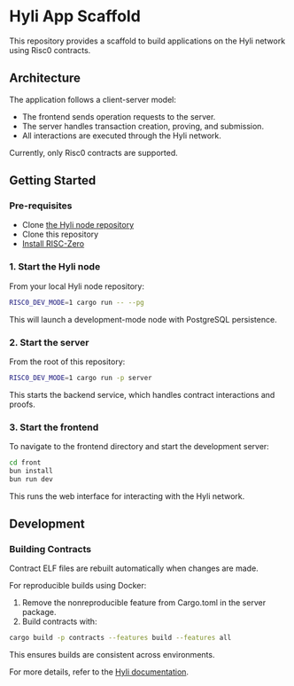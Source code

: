 # Hyli App Scaffold

This repository provides a scaffold to build applications on the Hyli network using Risc0 contracts.

## Architecture

The application follows a client-server model:

- The frontend sends operation requests to the server.
- The server handles transaction creation, proving, and submission.
- All interactions are executed through the Hyli network.

Currently, only Risc0 contracts are supported.

## Getting Started

### Pre-requisites

- Clone [the Hyli node repository](github.com/hyli-org/hyli)
- Clone this repository
- [Install RISC-Zero](https://dev.risczero.com/api/zkvm/install)

### 1. Start the Hyli node

From your local Hyli node repository:

```bash
RISC0_DEV_MODE=1 cargo run -- --pg
```

This will launch a development-mode node with PostgreSQL persistence.

### 2. Start the server

From the root of this repository:

```bash
RISC0_DEV_MODE=1 cargo run -p server
```

This starts the backend service, which handles contract interactions and proofs.

### 3. Start the frontend

To navigate to the frontend directory and start the development server:

```bash
cd front
bun install
bun run dev
```

This runs the web interface for interacting with the Hyli network.

## Development

### Building Contracts

Contract ELF files are rebuilt automatically when changes are made.

For reproducible builds using Docker:

1. Remove the nonreproducible feature from Cargo.toml in the server package.
2. Build contracts with:
```bash
cargo build -p contracts --features build --features all
```

This ensures builds are consistent across environments.

For more details, refer to the [Hyli documentation](https://docs.hyli.org).
